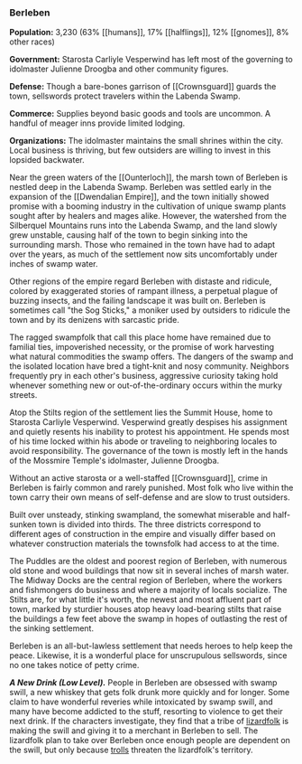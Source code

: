 ### Berleben

**Population:** 3,230 (63% [[humans]], 17% [[halflings]], 12% [[gnomes]], 8% other races)

**Government:** Starosta Carliyle Vesperwind has left most of the governing to idolmaster Julienne Droogba and other community figures.

**Defense:** Though a bare-bones garrison of [[Crownsguard]] guards the town, sellswords protect travelers within the Labenda Swamp.

**Commerce:** Supplies beyond basic goods and tools are uncommon. A handful of meager inns provide limited lodging.

**Organizations:** The idolmaster maintains the small shrines within the city. Local business is thriving, but few outsiders are willing to invest in this lopsided backwater.

Near the green waters of the [[Ounterloch]], the marsh town of Berleben is nestled deep in the Labenda Swamp. Berleben was settled early in the expansion of the [[Dwendalian Empire]], and the town initially showed promise with a booming industry in the cultivation of unique swamp plants sought after by healers and mages alike. However, the watershed from the Silberquel Mountains runs into the Labenda Swamp, and the land slowly grew unstable, causing half of the town to begin sinking into the surrounding marsh. Those who remained in the town have had to adapt over the years, as much of the settlement now sits uncomfortably under inches of swamp water.

Other regions of the empire regard Berleben with distaste and ridicule, colored by exaggerated stories of rampant illness, a perpetual plague of buzzing insects, and the failing landscape it was built on. Berleben is sometimes call "the Sog Sticks," a moniker used by outsiders to ridicule the town and by its denizens with sarcastic pride.

The ragged swampfolk that call this place home have remained due to familial ties, impoverished necessity, or the promise of work harvesting what natural commodities the swamp offers. The dangers of the swamp and the isolated location have bred a tight-knit and nosy community. Neighbors frequently pry in each other's business, aggressive curiosity taking hold whenever something new or out-of-the-ordinary occurs within the murky streets.

Atop the Stilts region of the settlement lies the Summit House, home to Starosta Carliyle Vesperwind. Vesperwind greatly despises his assignment and quietly resents his inability to protest his appointment. He spends most of his time locked within his abode or traveling to neighboring locales to avoid responsibility. The governance of the town is mostly left in the hands of the Mossmire Temple's idolmaster, Julienne Droogba.

Without an active starosta or a well-staffed [[Crownsguard]], crime in Berleben is fairly common and rarely punished. Most folk who live within the town carry their own means of self-defense and are slow to trust outsiders.

Built over unsteady, stinking swampland, the somewhat miserable and half-sunken town is divided into thirds. The three districts correspond to different ages of construction in the empire and visually differ based on whatever construction materials the townsfolk had access to at the time.

The Puddles are the oldest and poorest region of Berleben, with numerous old stone and wood buildings that now sit in several inches of marsh water. The Midway Docks are the central region of Berleben, where the workers and fishmongers do business and where a majority of locals socialize. The Stilts are, for what little it's worth, the newest and most affluent part of town, marked by sturdier houses atop heavy load-bearing stilts that raise the buildings a few feet above the swamp in hopes of outlasting the rest of the sinking settlement.

Berleben is an all-but-lawless settlement that needs heroes to help keep the peace. Likewise, it is a wonderful place for unscrupulous sellswords, since no one takes notice of petty crime.

_**A New Drink (Low Level).**_ People in Berleben are obsessed with swamp swill, a new whiskey that gets folk drunk more quickly and for longer. Some claim to have wonderful reveries while intoxicated by swamp swill, and many have become addicted to the stuff, resorting to violence to get their next drink. If the characters investigate, they find that a tribe of [lizardfolk](https://www.dndbeyond.com/monsters/lizardfolk) is making the swill and giving it to a merchant in Berleben to sell. The lizardfolk plan to take over Berleben once enough people are dependent on the swill, but only because [trolls](https://www.dndbeyond.com/monsters/troll) threaten the lizardfolk's territory.